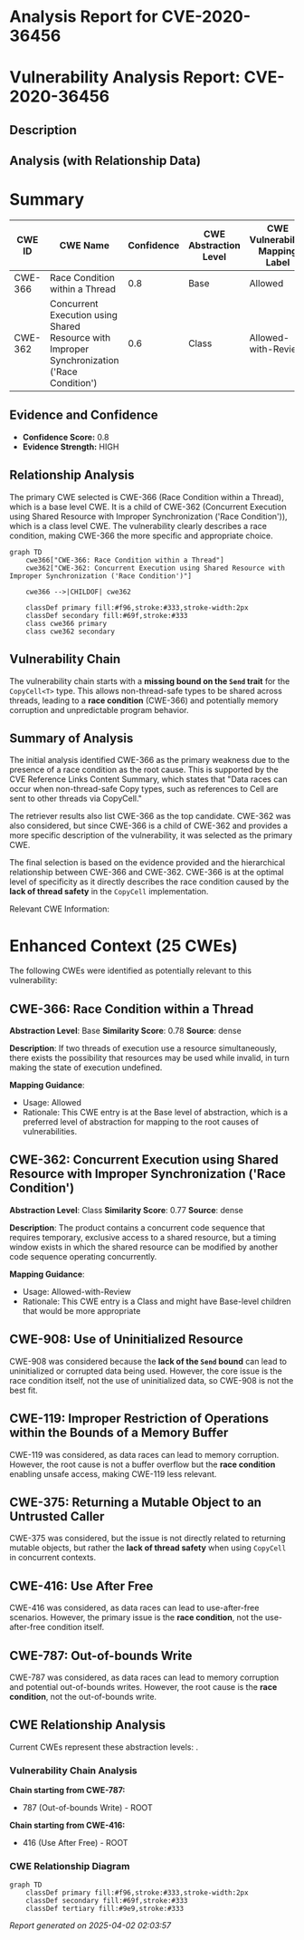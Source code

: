 # Analysis Report for CVE-2020-36456

# Vulnerability Analysis Report: CVE-2020-36456

## Description



## Analysis (with Relationship Data)

# Summary
| CWE ID | CWE Name | Confidence | CWE Abstraction Level | CWE Vulnerability Mapping Label | CWE-Vulnerability Mapping Notes |
|---|---|---|---|---|---|
| CWE-366 | Race Condition within a Thread | 0.8 | Base | Allowed | Primary CWE |
| CWE-362 | Concurrent Execution using Shared Resource with Improper Synchronization ('Race Condition') | 0.6 | Class | Allowed-with-Review | Secondary CWE |

## Evidence and Confidence

*   **Confidence Score:** 0.8
*   **Evidence Strength:** HIGH

## Relationship Analysis
The primary CWE selected is CWE-366 (Race Condition within a Thread), which is a base level CWE. It is a child of CWE-362 (Concurrent Execution using Shared Resource with Improper Synchronization ('Race Condition')), which is a class level CWE. The vulnerability clearly describes a race condition, making CWE-366 the more specific and appropriate choice.

```mermaid
graph TD
    cwe366["CWE-366: Race Condition within a Thread"]
    cwe362["CWE-362: Concurrent Execution using Shared Resource with Improper Synchronization ('Race Condition')"]
    
    cwe366 -->|CHILDOF| cwe362
    
    classDef primary fill:#f96,stroke:#333,stroke-width:2px
    classDef secondary fill:#69f,stroke:#333
    class cwe366 primary
    class cwe362 secondary
```

## Vulnerability Chain
The vulnerability chain starts with a **missing bound on the `Send` trait** for the `CopyCell<T>` type. This allows non-thread-safe types to be shared across threads, leading to a **race condition** (CWE-366) and potentially memory corruption and unpredictable program behavior.

## Summary of Analysis
The initial analysis identified CWE-366 as the primary weakness due to the presence of a race condition as the root cause. This is supported by the CVE Reference Links Content Summary, which states that "Data races can occur when non-thread-safe Copy types, such as references to Cell are sent to other threads via CopyCell."

The retriever results also list CWE-366 as the top candidate. CWE-362 was also considered, but since CWE-366 is a child of CWE-362 and provides a more specific description of the vulnerability, it was selected as the primary CWE.

The final selection is based on the evidence provided and the hierarchical relationship between CWE-366 and CWE-362. CWE-366 is at the optimal level of specificity as it directly describes the race condition caused by the **lack of thread safety** in the `CopyCell` implementation.

Relevant CWE Information:

# Enhanced Context (25 CWEs)
The following CWEs were identified as potentially relevant to this vulnerability:

## CWE-366: Race Condition within a Thread
**Abstraction Level**: Base
**Similarity Score**: 0.78
**Source**: dense

**Description**:
If two threads of execution use a resource simultaneously, there exists the possibility that resources may be used while invalid, in turn making the state of execution undefined.

**Mapping Guidance**:
- Usage: Allowed
- Rationale: This CWE entry is at the Base level of abstraction, which is a preferred level of abstraction for mapping to the root causes of vulnerabilities.

## CWE-362: Concurrent Execution using Shared Resource with Improper Synchronization ('Race Condition')
**Abstraction Level**: Class
**Similarity Score**: 0.77
**Source**: dense

**Description**:
The product contains a concurrent code sequence that requires temporary, exclusive access to a shared resource, but a timing window exists in which the shared resource can be modified by another code sequence operating concurrently.

**Mapping Guidance**:
- Usage: Allowed-with-Review
- Rationale: This CWE entry is a Class and might have Base-level children that would be more appropriate

## CWE-908: Use of Uninitialized Resource
CWE-908 was considered because the **lack of the `Send` bound** can lead to uninitialized or corrupted data being used. However, the core issue is the race condition itself, not the use of uninitialized data, so CWE-908 is not the best fit.

## CWE-119: Improper Restriction of Operations within the Bounds of a Memory Buffer
CWE-119 was considered, as data races can lead to memory corruption. However, the root cause is not a buffer overflow but the **race condition** enabling unsafe access, making CWE-119 less relevant.

## CWE-375: Returning a Mutable Object to an Untrusted Caller
CWE-375 was considered, but the issue is not directly related to returning mutable objects, but rather the **lack of thread safety** when using `CopyCell` in concurrent contexts.

## CWE-416: Use After Free
CWE-416 was considered, as data races can lead to use-after-free scenarios. However, the primary issue is the **race condition**, not the use-after-free condition itself.

## CWE-787: Out-of-bounds Write
CWE-787 was considered, as data races can lead to memory corruption and potential out-of-bounds writes. However, the root cause is the **race condition**, not the out-of-bounds write.


## CWE Relationship Analysis

Current CWEs represent these abstraction levels: .


### Vulnerability Chain Analysis

**Chain starting from CWE-787:**
- 787 (Out-of-bounds Write) - ROOT


**Chain starting from CWE-416:**
- 416 (Use After Free) - ROOT



### CWE Relationship Diagram

```mermaid
graph TD
    classDef primary fill:#f96,stroke:#333,stroke-width:2px
    classDef secondary fill:#69f,stroke:#333
    classDef tertiary fill:#9e9,stroke:#333
```



*Report generated on 2025-04-02 02:03:57*
